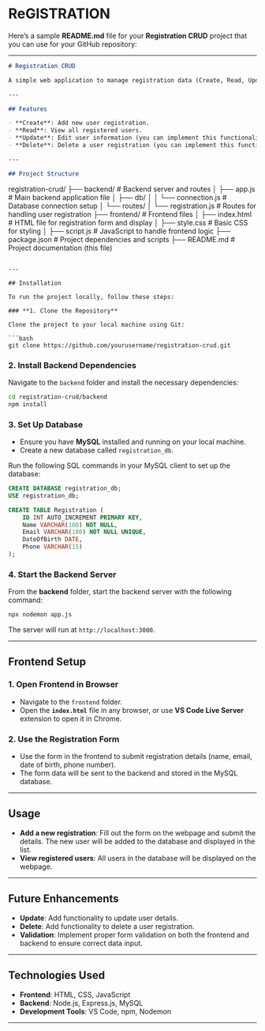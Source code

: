 # ReGISTRATION
Here’s a sample **README.md** file for your **Registration CRUD** project that you can use for your GitHub repository:

---

```markdown
# Registration CRUD

A simple web application to manage registration data (Create, Read, Update, Delete) using a **Node.js** backend and a **frontend** with HTML, CSS, and JavaScript. This project allows users to submit their registration details, which are stored in a MySQL database. The registered users can be viewed and managed via the frontend interface.

---

## Features

- **Create**: Add new user registration.
- **Read**: View all registered users.
- **Update**: Edit user information (you can implement this functionality if needed).
- **Delete**: Delete a user registration (you can implement this functionality if needed).

---

## Project Structure

```
registration-crud/
├── backend/                     # Backend server and routes
│   ├── app.js                   # Main backend application file
│   ├── db/
│   │   └── connection.js        # Database connection setup
│   └── routes/
│       └── registration.js      # Routes for handling user registration
├── frontend/                    # Frontend files
│   ├── index.html               # HTML file for registration form and display
│   ├── style.css                # Basic CSS for styling
│   ├── script.js                # JavaScript to handle frontend logic
├── package.json                 # Project dependencies and scripts
├── README.md                    # Project documentation (this file)
```

---

## Installation

To run the project locally, follow these steps:

### **1. Clone the Repository**

Clone the project to your local machine using Git:

```bash
git clone https://github.com/yourusername/registration-crud.git
```

### **2. Install Backend Dependencies**

Navigate to the `backend` folder and install the necessary dependencies:

```bash
cd registration-crud/backend
npm install
```

### **3. Set Up Database**

- Ensure you have **MySQL** installed and running on your local machine.
- Create a new database called `registration_db`.

Run the following SQL commands in your MySQL client to set up the database:

```sql
CREATE DATABASE registration_db;
USE registration_db;

CREATE TABLE Registration (
    ID INT AUTO_INCREMENT PRIMARY KEY,
    Name VARCHAR(100) NOT NULL,
    Email VARCHAR(100) NOT NULL UNIQUE,
    DateOfBirth DATE,
    Phone VARCHAR(15)
);
```

### **4. Start the Backend Server**

From the **backend** folder, start the backend server with the following command:

```bash
npx nodemon app.js
```

The server will run at `http://localhost:3000`.

---

## Frontend Setup

### **1. Open Frontend in Browser**

- Navigate to the `frontend` folder.
- Open the **`index.html`** file in any browser, or use **VS Code Live Server** extension to open it in Chrome.

### **2. Use the Registration Form**

- Use the form in the frontend to submit registration details (name, email, date of birth, phone number).
- The form data will be sent to the backend and stored in the MySQL database.

---

## Usage

- **Add a new registration**: Fill out the form on the webpage and submit the details. The new user will be added to the database and displayed in the list.
- **View registered users**: All users in the database will be displayed on the webpage.

---

## Future Enhancements

- **Update**: Add functionality to update user details.
- **Delete**: Add functionality to delete a user registration.
- **Validation**: Implement proper form validation on both the frontend and backend to ensure correct data input.

---

## Technologies Used

- **Frontend**: HTML, CSS, JavaScript
- **Backend**: Node.js, Express.js, MySQL
- **Development Tools**: VS Code, npm, Nodemon

---

